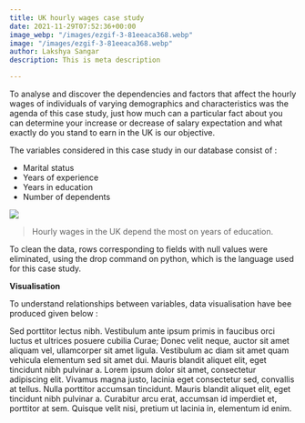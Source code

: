 ```yaml
---
title: UK hourly wages case study
date: 2021-11-29T07:52:36+00:00
image_webp: "/images/ezgif-3-81eeaca368.webp"
image: "/images/ezgif-3-81eeaca368.webp"
author: Lakshya Sangar
description: This is meta description

---
```

To analyse and discover the dependencies and factors that affect the hourly wages of individuals of varying demographics and characteristics was the agenda of this case study, just how much can a particular fact about you can determine your increase or decrease of salary expectation and what exactly do you stand to earn in the UK is our objective.

The variables considered in this case study in our database consist of :

* Marital status
* Years of experience
* Years in education
* Number of dependents

![](/images/screenshot-2021-12-22-at-20-54-59.png)

> Hourly wages in the UK depend the most on years of education.

To clean the data, rows corresponding to fields with null values were eliminated, using the drop command on python, which is the language used for this case study.

**Visualisation**

To understand relationships between variables, data visualisation have bee produced given below :

Sed porttitor lectus nibh. Vestibulum ante ipsum primis in faucibus orci luctus et ultrices posuere cubilia Curae; Donec velit neque, auctor sit amet aliquam vel, ullamcorper sit amet ligula. Vestibulum ac diam sit amet quam vehicula elementum sed sit amet dui. Mauris blandit aliquet elit, eget tincidunt nibh pulvinar a. Lorem ipsum dolor sit amet, consectetur adipiscing elit. Vivamus magna justo, lacinia eget consectetur sed, convallis at tellus. Nulla porttitor accumsan tincidunt. Mauris blandit aliquet elit, eget tincidunt nibh pulvinar a. Curabitur arcu erat, accumsan id imperdiet et, porttitor at sem. Quisque velit nisi, pretium ut lacinia in, elementum id enim.